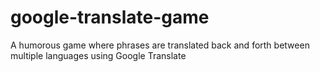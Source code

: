 # google-translate-game
A humorous game where phrases are translated back and forth between multiple languages using Google Translate
